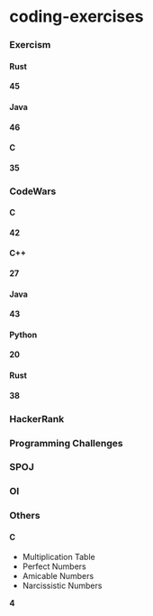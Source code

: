 # coding-exercises

### Exercism

#### Rust

**45**

#### Java

**46**

#### C

**35**

### CodeWars

#### C

**42**

#### C++

**27**

#### Java

**43**

#### Python

**20**

#### Rust

**38**

### HackerRank


### Programming Challenges


### SPOJ


### OI


### Others

#### C

* Multiplication Table
* Perfect Numbers
* Amicable Numbers
* Narcissistic Numbers

**4**
